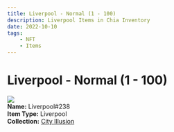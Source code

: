 ```yaml
---
title: Liverpool - Normal (1 - 100)
description: Liverpool Items in Chia Inventory
date: 2022-10-10
tags:
    - NFT
    - Items
---
```


# Liverpool - Normal (1 - 100)
<div class="item_thumbnail">
<img loading="lazy" src="https://lh2ekpetgnk6idlkqh45ufeo26thsganikcosylpiu6i4rprju.arweave.net/WfRFPJMzVeQNaoH52hSO16Z-5GA1ChOlhb0U8jkXxTU"><br/>
<div><strong>Name:</strong> Liverpool#238</div>
<div><strong>Item Type:</strong> Liverpool</div>
<div><strong>Collection:</strong> <a href="https://www.spacescan.io/xch/nft/collection/col1lend2dcn558km4wcwta4xnkfv3xpcmlp9kyt0m909emvfxechlyqdl5ndg">City Illusion</a></div>
</div>

